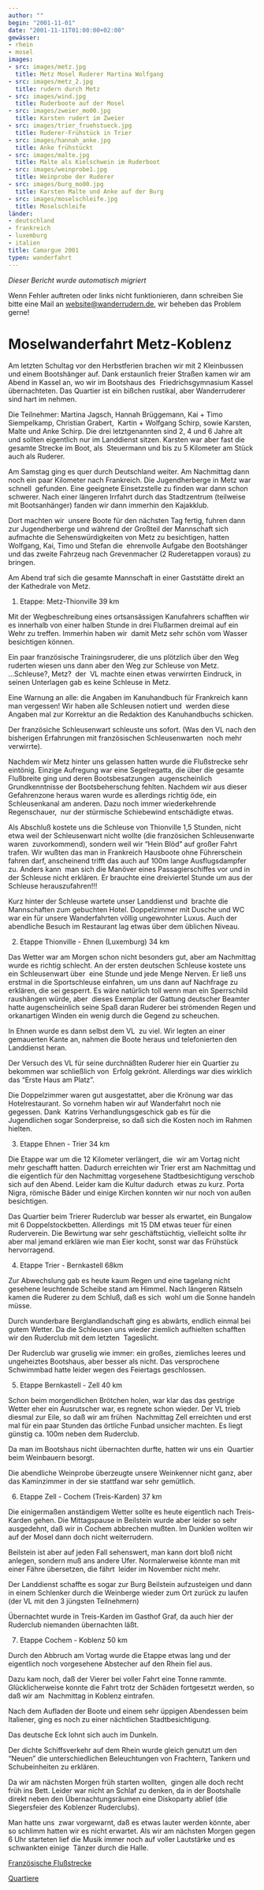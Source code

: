 ```yaml
---
author: ""
begin: "2001-11-01"
date: "2001-11-11T01:00:00+02:00"
gewässer:
- rhein
- mosel
images:
- src: images/metz.jpg
  title: Metz Mosel Ruderer Martina Wolfgang
- src: images/metz_2.jpg
  title: rudern durch Metz
- src: images/wind.jpg
  title: Ruderboote auf der Mosel
- src: images/zweier_mo00.jpg
  title: Karsten rudert im Zweier
- src: images/trier_fruehstueck.jpg
  title: Ruderer-Frühstück in Trier
- src: images/hannah_anke.jpg
  title: Anke frühstückt
- src: images/malte.jpg
  title: Malte als Kielschwein im Ruderboot
- src: images/weinprobe1.jpg
  title: Weinprobe der Ruderer
- src: images/burg_mo00.jpg
  title: Karsten Malte und Anke auf der Burg
- src: images/moselschleife.jpg
  title: Moselschleife
länder:
- deutschland
- frankreich
- luxemburg
- italien
title: Camargue 2001
typen: wanderfahrt
---
```



*Dieser Bericht wurde automatisch migriert*

Wenn Fehler auftreten oder links nicht funktionieren, dann schreiben Sie bitte eine Mail an website@wanderrudern.de, wir beheben das Problem gerne!



# Moselwanderfahrt Metz-Koblenz


Am letzten Schultag vor den Herbstferien brachen wir mit 2 Kleinbussen und einem Bootshänger auf. Dank erstaunlich freier Straßen kamen wir am Abend in Kassel an, wo wir im Bootshaus des  Friedrichsgymnasium Kassel übernachteten. Das Quartier ist ein bißchen rustikal, aber Wanderruderer sind hart im nehmen.

Die Teilnehmer: Martina Jagsch, Hannah Brüggemann, Kai + Timo Siempelkamp, Christian Grabert,  Kartin + Wolfgang Schirp, sowie Karsten, Malte und Anke Schirp. Die drei letztgenannten sind 2, 4 und 6 Jahre alt und sollten eigentlich nur im Landdienst sitzen. Karsten war aber fast die gesamte Strecke im Boot, als  Steuermann und bis zu 5 Kilometer am Stück auch als Ruderer.

Am Samstag ging es quer durch Deutschland weiter. Am Nachmittag dann noch ein paar Kilometer nach Frankreich. Die Jugendherberge in Metz war schnell  gefunden. Eine geeignete Einsetzstelle zu finden war dann schon schwerer. Nach einer längeren Irrfahrt durch das Stadtzentrum (teilweise mit Bootsanhänger) fanden wir dann immerhin den Kajakklub.

Dort machten wir  unsere Boote für den nächsten Tag fertig, fuhren dann zur Jugendherberge und während der Großteil der Mannschaft sich aufmachte die Sehenswürdigkeiten von Metz zu besichtigen, hatten Wolfgang, Kai, Timo und Stefan die  ehrenvolle Aufgabe den Bootshänger und das zweite Fahrzeug nach Grevenmacher (2 Ruderetappen voraus) zu bringen.

Am Abend traf sich die gesamte Mannschaft in einer Gaststätte direkt an der Kathedrale von Metz.

1. Etappe: Metz-Thionville 39 km

Mit der Wegbeschreibung eines ortsansässigen Kanufahrers schafften wir es innerhalb von einer halben Stunde in drei Flußarmen dreimal auf ein Wehr zu treffen. Immerhin haben wir  damit Metz sehr schön vom Wasser besichtigen können.

Ein paar französische Trainingsruderer, die uns plötzlich über den Weg ruderten wiesen uns dann aber den Weg zur Schleuse von Metz. ...Schleuse?, Metz?  der  VL machte einen etwas verwirrten Eindruck, in seinen Unterlagen gab es keine Schleuse in Metz.

Eine Warnung an alle: die Angaben im Kanuhandbuch für Frankreich kann man vergessen! Wir haben alle Schleusen notiert und  werden diese Angaben mal zur Korrektur an die Redaktion des Kanuhandbuchs schicken.

Der französiche Schleusenwart schleuste uns sofort. (Was den VL nach den bisherigen Erfahrungen mit französischen Schleusenwarten  noch mehr verwirrte).

Nachdem wir Metz hinter uns gelassen hatten wurde die Flußstrecke sehr eintönig. Einzige Aufregung war eine Segelregatta, die über die gesamte Flußbreite ging und deren Bootsbesatzungen  augenscheinlich Grundkenntnisse der Bootsbeherschung fehlten. Nachdem wir aus dieser Gefahrenzone heraus waren wurde es allerdings richtig öde, ein Schleusenkanal am anderen. Dazu noch immer wiederkehrende Regenschauer,  nur der stürmische Schiebewind entschädigte etwas.

Als Abschluß kostete uns die Schleuse von Thionville 1,5 Stunden, nicht etwa weil der Schleusenwart nicht wollte (die französichen Schleusenwarte waren  zuvorkommend), sondern weil wir “Hein Blöd” auf großer Fahrt trafen. Wir wußten das man in Frankreich Hausboote ohne Führerschein fahren darf, anscheinend trifft das auch auf 100m lange Ausflugsdampfer zu. Anders kann  man sich die Manöver eines Passagierschiffes vor und in der Schleuse nicht erklären. Er brauchte eine dreiviertel Stunde um aus der Schleuse herauszufahren!!!

Kurz hinter der Schleuse wartete unser Landdienst und  brachte die Mannschaften zum gebuchten Hotel. Doppelzimmer mit Dusche und WC war ein für unsere Wanderfahrten völlig ungewohnter Luxus. Auch der abendliche Besuch im Restaurant lag etwas über dem üblichen Niveau.

2. Etappe Thionville - Ehnen (Luxemburg) 34 km

Das Wetter war am Morgen schon nicht besonders gut, aber am Nachmittag wurde es richtig schlecht. An der ersten deutschen Schleuse kostete uns ein Schleusenwart über  eine Stunde und jede Menge Nerven. Er ließ uns erstmal in die Sportschleuse einfahren, um uns dann auf Nachfrage zu erklären, die sei gesperrt. Es wäre natürlich toll wenn man ein Sperrschild raushängen würde, aber  dieses Exemplar der Gattung deutscher Beamter hatte augenscheinlich seine Spaß daran Ruderer bei strömenden Regen und orkanartigen Winden ein wenig durch die Gegend zu scheuchen.

In Ehnen wurde es dann selbst dem VL  zu viel. Wir legten an einer gemauerten Kante an, nahmen die Boote heraus und telefonierten den Landdienst heran.

Der Versuch des VL für seine durchnäßten Ruderer hier ein Quartier zu bekommen war schließlich von  Erfolg gekrönt. Allerdings war dies wirklich das “Erste Haus am Platz”.

Die Doppelzimmer waren gut ausgestattet, aber die Krönung war das Hotelrestaurant. So vornehm haben wir auf Wanderfahrt noch nie gegessen. Dank  Katrins Verhandlungsgeschick gab es für die Jugendlichen sogar Sonderpreise, so daß sich die Kosten noch im Rahmen hielten.

3. Etappe Ehnen - Trier 34 km

Die Etappe war um die 12 Kilometer verlängert, die  wir am Vortag nicht mehr geschafft hatten. Dadurch erreichten wir Trier erst am Nachmittag und die eigentlich für den Nachmittag vorgesehene Stadtbesichtigung verschob sich auf den Abend. Leider kam die Kultur dadurch  etwas zu kurz. Porta Nigra, römische Bäder und einige Kirchen konnten wir nur noch von außen besichtigen.

Das Quartier beim Trierer Ruderclub war besser als erwartet, ein Bungalow mit 6 Doppelstockbetten. Allerdings  mit 15 DM etwas teuer für einen Ruderverein. Die Bewirtung war sehr geschäftstüchtig, vielleicht sollte ihr aber mal jemand erklären wie man Eier kocht, sonst war das Frühstück hervorragend.

4. Etappe Trier - Bernkastell 68km

Zur Abwechslung gab es heute kaum Regen und eine tagelang nicht gesehene leuchtende Scheibe stand am Himmel. Nach längeren Rätseln kamen die Ruderer zu dem Schluß, daß es sich  wohl um die Sonne handeln müsse.

Durch wunderbare Berglandlandschaft ging es abwärts, endlich einmal bei gutem Wetter. Da die Schleusen uns wieder ziemlich aufhielten schafften wir den Ruderclub mit dem letzten  Tageslicht.

Der Ruderclub war gruselig wie immer: ein großes, ziemliches leeres und ungeheiztes Bootshaus, aber besser als nicht. Das versprochene Schwimmbad hatte leider wegen des Feiertags geschlossen.

5. Etappe Bernkastell - Zell 40 km

Schon beim morgendlichen Brötchen holen, war klar das das gestrige Wetter eher ein Ausrutscher war, es regnete schon wieder. Der VL trieb diesmal zur Eile, so daß wir am frühen  Nachmittag Zell erreichten und erst mal für ein paar Stunden das örtliche Funbad unsicher machten. Es liegt günstig ca. 100m neben dem Ruderclub.

Da man im Bootshaus nicht übernachten durfte, hatten wir uns ein  Quartier beim Weinbauern besorgt.

Die abendliche Weinprobe überzeugte unsere Weinkenner nicht ganz, aber das Kaminzimmer in der sie stattfand war sehr gemütlich.

6. Etappe Zell - Cochem (Treis-Karden) 37 km

Die einigermaßen anständigem Wetter sollte es heute eigentlich nach Treis-Karden gehen. Die Mittagspause in Beilstein wurde aber leider so sehr ausgedehnt, daß wir in Cochem abbrechen mußten. Im Dunklen wollten wir  auf der Mosel dann doch nicht weiterrudern.

Beilstein ist aber auf jeden Fall sehenswert, man kann dort bloß nicht anlegen, sondern muß ans andere Ufer. Normalerweise könnte man mit einer Fähre übersetzen, die fährt  leider im November nicht mehr.

Der Landdienst schaffte es sogar zur Burg Beilstein aufzusteigen und dann in einem Schlenker durch die Weinberge wieder zum Ort zurück zu laufen (der VL mit den 3 jüngsten Teilnehmern)

Übernachtet wurde in Treis-Karden im Gasthof Graf, da auch hier der Ruderclub niemanden übernachten läßt.

7. Etappe Cochem - Koblenz 50 km

Durch den Abbruch am Vortag wurde die Etappe etwas lang und der  eigentlich noch vorgesehene Abstecher auf den Rhein fiel aus.

Dazu kam noch, daß der Vierer bei voller Fahrt eine Tonne rammte. Glücklicherweise konnte die Fahrt trotz der Schäden fortgesetzt werden, so daß wir am  Nachmittag in Koblenz eintrafen.

Nach dem Aufladen der Boote und einem sehr üppigen Abendessen beim Italiener, ging es noch zu einer nächtlichen Stadtbesichtigung.

Das deutsche Eck lohnt sich auch im Dunkeln.

Der dichte Schiffsverkehr auf dem Rhein wurde gleich genutzt um den “Neuen” die unterschiedlichen Beleuchtungen von Frachtern, Tankern und Schubeinheiten zu erklären.

Da wir am nächsten Morgen früh starten wollten,  gingen alle doch recht früh ins Bett. Leider war nicht an Schlaf zu denken, da in der Bootshalle direkt neben den Übernachtungsräumen eine Diskoparty ablief (die Siegersfeier des Koblenzer Ruderclubs).

Man hatte uns  zwar vorgewarnt, daß es etwas lauter werden könnte, aber so schlimm hatten wir es nicht erwartet. Als wir am nächsten Morgen gegen 6 Uhr starteten lief die Musik immer noch auf voller Lautstärke und es schwankten einige  Tänzer durch die Halle.

[Französische Flußstrecke](/berichte/2000/hauptteil_mosel_ablauf)

[Quartiere](/berichte/2000/hauptteil_mosel_ablauf)
